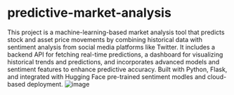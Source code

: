 # predictive-market-analysis
This project is a machine-learning-based market analysis tool that predicts stock and asset price movements by combining historical data with sentiment analysis from social media platforms like Twitter. It includes a backend API for fetching real-time predictions, a dashboard for visualizing historical trends and predictions, and incorporates advanced models and sentiment features to enhance predictive accuracy. Built with Python, Flask, and integrated with Hugging Face pre-trained sentiment modles and cloud-based deployment. 
![image](https://github.com/user-attachments/assets/6b6af580-1477-4123-8d4c-3ff80e901ecd)
